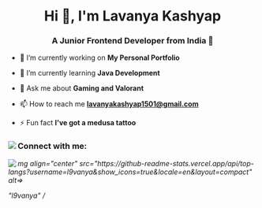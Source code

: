 <h1 align="center">Hi 👋, I'm Lavanya Kashyap</h1>
<h3 align="center">A Junior Frontend Developer from India 🍉</h3>

- 🔭 I’m currently working on **My Personal Portfolio**

- 🌱 I’m currently learning **Java Development**

- 💬 Ask me about **Gaming and Valorant**

- 📫 How to reach me **lavanyakashyap1501@gmail.com**

- ⚡ Fun fact **I've got a medusa tattoo**

<h3 align="left">Connect with me: <a href="https://rb.gy/yvtp7"><img align="left" src="https://img.shields.io/badge/resume-30302f?style=for-the-badge"/></a><br/></h3>

<p><i <a href="https://rb.gy/yvtp7"><img align="left" src="https://img.shields.io/badge/resume-30302f?style=for-the-badge"/></a>mg align="center" src="https://github-readme-stats.vercel.app/api/top-langs?username=l9vanya&show_icons=true&locale=en&layout=compact" alt=></p>"l9vanya" /
